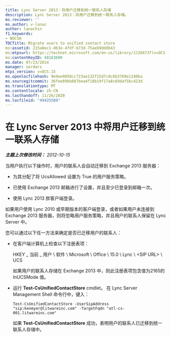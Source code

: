 ```yaml
---
title: Lync Server 2013：将用户迁移到统一联系人存储
description: Lync Server 2013：将用户迁移到统一联系人存储。
ms.reviewer: ''
ms.author: v-lanac
author: lanachin
f1.keywords:
- NOCSH
TOCTitle: Migrate users to unified contact store
ms:assetid: 215a8ec1-d63e-4fdf-b73d-75aeb9dddb43
ms:mtpsurl: https://technet.microsoft.com/en-us/library/JJ204737(v=OCS.15)
ms:contentKeyID: 48183600
ms.date: 07/23/2014
manager: serdars
mtps_version: v=OCS.15
ms.openlocfilehash: 9e9ee9850cc723ae132f15d7c0c6b3769e1240ba
ms.sourcegitcommit: 36fee89bb887bea4f18b19f17a8c69daf5bc423d
ms.translationtype: MT
ms.contentlocale: zh-CN
ms.lasthandoff: 11/26/2020
ms.locfileid: "49425589"
---
```

# <a name="migrate-users-to-unified-contact-store-in-lync-server-2013"></a>在 Lync Server 2013 中将用户迁移到统一联系人存储

<div data-xmlns="http://www.w3.org/1999/xhtml">

<div class="topic" data-xmlns="http://www.w3.org/1999/xhtml" data-msxsl="urn:schemas-microsoft-com:xslt" data-cs="https://msdn.microsoft.com/">

<div data-asp="https://msdn2.microsoft.com/asp">



</div>

<div id="mainSection">

<div id="mainBody">

<span> </span>

_**主题上次修改时间：** 2012-10-15_

当用户执行以下操作时，用户的联系人会自动迁移到 Exchange 2013 服务器：

  - 为其分配了将 UcsAllowed 设置为 True 的用户服务策略。

  - 已使用 Exchange 2013 邮箱进行了设置，并且至少已登录到邮箱一次。

  - 使用 Lync 2013 胖客户端登录。

如果用户使用 Lync 2010 或早期版本的客户端登录，或者如果用户未连接到 Exchange 2013 服务器，则将忽略用户服务策略，并且用户的联系人保留在 Lync Server 中。

您可以通过以下任一方法来确定是否已迁移用户的联系人：

  - 在客户端计算机上检查以下注册表项：
    
    HKEY \_ 当前 \_ 用户 \\ 软件 \\ Microsoft \\ Office \\ 15.0 \\ Lync \\ \<SIP URL\> \\ UCS
    
    如果用户的联系人存储在 Exchange 2013 中，则此注册表项包含值为2165的 InUCSMode 值。

  - 运行 **Test-CsUnifiedContactStore** cmdlet。 在 Lync Server Management Shell 命令行中，键入：
    
        Test-CsUnifiedContactStore -UserSipAddress "sip:kenmyer@litwareinc.com" -TargetFqdn "atl-cs-001.litwareinc.com"
    
    如果 **Test-CsUnifiedContactStore** 成功，表明用户的联系人已迁移到统一联系人存储中。

</div>

<span> </span>

</div>

</div>

</div>

